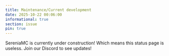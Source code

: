 ```yaml
---
title: Maintenance/Current development
date: 2025-10-22 00:06:00 
informational: true
section: issue
pin: true
---
```


SereniaMC is currently under construction! Which means this status page is useless.
Join our Discord to see updates!
